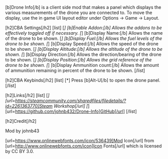 [b]Drone Info[/b] is a client side mod that makes a panel which displays the various measurements of the drone you are connected to. To move the display, use the in game UI layout editor under Options -> Game -> Layout.

[h2]CBA Settings[/h2]
[list]
[*] [b]Enable Addon:[/b] Allows the addons to be effectively toggled off if necessary.
[*] [b]Display Name:[/b] Allows the name of the drone to be shown.
[*] [b]Display Fuel:[/b] Allows the fuel levels of the drone to be shown.
[*] [b]Display Speed:[/b] Allows the speed of the drone to be shown.
[*] [b]Display Altitude:[/b] Allows the altitude of the drone to be shown.
[*] [b]Display Direction:[/b] Allows the direction/bearing of the drone to be shown.
[*] [b]Display Position:[/b] Allows the grid reference of the drone to be shown.
[*] [b]Display Ammunition count:[/b] Allows the amount of ammunition remaining in percent of the drone to be shown.
[/list]

[h2]CBA Keybinds[/h2]
[list]
[*] Press [b]Alt-U[/b] to open the drone panel.
[/list]

[h2]Links[/h2]
[list]
[*] [url=https://steamcommunity.com/sharedfiles/filedetails/?id=2261363770]Steam Workshop[/url]
[*] [url=https://github.com/johnb432/Drone-Info]GitHub[/url]
[/list]

[h2]Credit[/h2]

Mod by johnb43

[url=https://www.onlinewebfonts.com/icon/536439]Mod Icon[/url] from [url=http://www.onlinewebfonts.com/icon]Icon Fonts[/url] which is licensed by CC BY 3.0.
